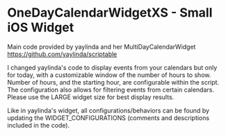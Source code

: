 # OneDayCalendarWidgetXS - Small iOS Widget

Main code provided by yaylinda and her MultiDayCalendarWidget
https://github.com/yaylinda/scriptable

I changed yaylinda's code to display events from your calendars but only for today, with a customizable window of the number of hours to show. Number of hours, and the starting hour, are configurable within the script. The configuration also allows for filtering events from certain calendars. Please use the LARGE widget size for best display results.

Like in yaylinda's widget, all configurations/behaviors can be found by updating the WIDGET_CONFIGURATIONS (comments and descriptions included in the code).
